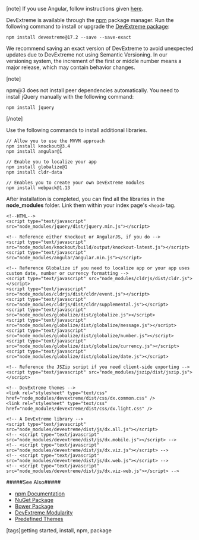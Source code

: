 [note] If you use Angular, follow instructions given [here](https://github.com/DevExpress/devextreme-angular#add-to-existing-app).

DevExtreme is available through the [npm](https://www.npmjs.com) package manager. Run the following command to install or upgrade the [DevExtreme package](https://www.npmjs.com/package/devextreme):

    npm install devextreme@17.2 --save --save-exact

We recommend saving an exact version of DevExtreme to avoid unexpected updates due to DevExtreme not using Semantic Versioning. In our versioning system, the increment of the first or middle number means a major release, which may contain behavior changes.

[note]

npm@3 does not install peer dependencies automatically. You need to install jQuery manually with the following command:

    npm install jquery

[/note]

Use the following commands to install additional libraries.

    // Allow you to use the MVVM approach
    npm install knockout@3.4
    npm install angular@1

    // Enable you to localize your app
    npm install globalize@1
    npm install cldr-data

    // Enables you to create your own DevExtreme modules
    npm install webpack@1.13

After installation is completed, you can find all the libraries in the **node_modules** folder. Link them within your index page's `<head>` tag.

    <!--HTML-->
    <script type="text/javascript" src="node_modules/jquery/dist/jquery.min.js"></script>

    <!-- Reference either Knockout or AngularJS, if you do -->
    <script type="text/javascript" src="node_modules/knockout/build/output/knockout-latest.js"></script>
    <script type="text/javascript" src="node_modules/angular/angular.min.js"></script>

    <!-- Reference Globalize if you need to localize app or your app uses custom date, number or currency formatting --> 
    <script type="text/javascript" src="node_modules/cldrjs/dist/cldr.js"></script>
    <script type="text/javascript" src="node_modules/cldrjs/dist/cldr/event.js"></script>
    <script type="text/javascript" src="node_modules/cldrjs/dist/cldr/supplemental.js"></script>
    <script type="text/javascript" src="node_modules/globalize/dist/globalize.js"></script>
    <script type="text/javascript" src="node_modules/globalize/dist/globalize/message.js"></script>
    <script type="text/javascript" src="node_modules/globalize/dist/globalize/number.js"></script>
    <script type="text/javascript" src="node_modules/globalize/dist/globalize/currency.js"></script>
    <script type="text/javascript" src="node_modules/globalize/dist/globalize/date.js"></script>

    <!-- Reference the JSZip script if you need client-side exporting -->
    <script type="text/javascript" src="node_modules/jszip/dist/jszip.js"></script>

    <!-- DevExtreme themes -->
    <link rel="stylesheet" type="text/css" href="node_modules/devextreme/dist/css/dx.common.css" />
    <link rel="stylesheet" type="text/css" href="node_modules/devextreme/dist/css/dx.light.css" />

    <!-- A DevExtreme library -->
    <script type="text/javascript" src="node_modules/devextreme/dist/js/dx.all.js"></script>
    <!-- <script type="text/javascript" src="node_modules/devextreme/dist/js/dx.mobile.js"></script> -->
    <!-- <script type="text/javascript" src="node_modules/devextreme/dist/js/dx.viz.js"></script> -->
    <!-- <script type="text/javascript" src="node_modules/devextreme/dist/js/dx.web.js"></script> -->
    <!-- <script type="text/javascript" src="node_modules/devextreme/dist/js/dx.viz-web.js"></script> -->
    
#####See Also#####
- [npm Documentation](https://docs.npmjs.com)
- [NuGet Package](/concepts/00%20Getting%20Started/01%20Installation/10%20NuGet%20Package.md '/Documentation/Guide/Getting_Started/Installation/NuGet_Package')
- [Bower Package](/concepts/00%20Getting%20Started/01%20Installation/15%20Bower%20Package.md '/Documentation/Guide/Getting_Started/Installation/Bower_Package')
- [DevExtreme Modularity](/concepts/Common/30%20Modularity '/Documentation/Guide/Common/Modularity/')
- [Predefined Themes](/concepts/60%20Themes/10%20Predefined%20Themes '/Documentation/Guide/Themes/Predefined_Themes/')

[tags]getting started, install, npm, package
